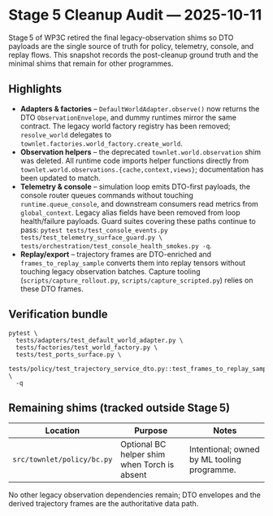 # Stage 5 Cleanup Audit — 2025-10-11

Stage 5 of WP3C retired the final legacy-observation shims so DTO payloads are
the single source of truth for policy, telemetry, console, and replay flows.
This snapshot records the post-cleanup ground truth and the minimal shims that
remain for other programmes.

## Highlights

- **Adapters & factories** – `DefaultWorldAdapter.observe()` now returns the DTO
  `ObservationEnvelope`, and dummy runtimes mirror the same contract. The
  legacy world factory registry has been removed; `resolve_world` delegates to
  `townlet.factories.world_factory.create_world`.
- **Observation helpers** – the deprecated `townlet.world.observation` shim was
  deleted. All runtime code imports helper functions directly from
  `townlet.world.observations.{cache,context,views}`; documentation has been
  updated to match.
- **Telemetry & console** – simulation loop emits DTO-first payloads, the
  console router queues commands without touching `runtime.queue_console`, and
  downstream consumers read metrics from `global_context`. Legacy alias fields
  have been removed from loop health/failure payloads. Guard suites covering
  these paths continue to pass:
  `pytest tests/test_console_events.py tests/test_telemetry_surface_guard.py \
          tests/orchestration/test_console_health_smokes.py -q`.
- **Replay/export** – trajectory frames are DTO-enriched and
  `frames_to_replay_sample` converts them into replay tensors without touching
  legacy observation batches. Capture tooling (`scripts/capture_rollout.py`,
  `scripts/capture_scripted.py`) relies on these DTO frames.

## Verification bundle

```
pytest \
  tests/adapters/test_default_world_adapter.py \
  tests/factories/test_world_factory.py \
  tests/test_ports_surface.py \
  tests/policy/test_trajectory_service_dto.py::test_frames_to_replay_sample_preserves_dto_metadata \
  -q
```

## Remaining shims (tracked outside Stage 5)

| Location | Purpose | Notes |
| --- | --- | --- |
| `src/townlet/policy/bc.py` | Optional BC helper shim when Torch is absent | Intentional; owned by ML tooling programme. |

No other legacy observation dependencies remain; DTO envelopes and the derived
trajectory frames are the authoritative data path.
